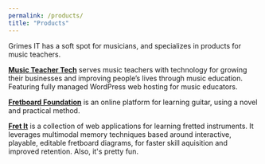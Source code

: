 ```yaml
---
permalink: /products/
title: "Products"
---
```


Grimes IT has a soft spot for musicians, and specializes in products for music teachers.

**[Music Teacher Tech](https://music-teacher-tech.com)** serves music teachers with technology for growing their businesses and improving people’s lives through music education.
Featuring fully managed WordPress web hosting for music educators.

**[Fretboard Foundation](https://fretboardfoundation.com)** is an online platform for learning guitar, using a novel and practical method.

**[Fret It](https://fretit.io)** is a collection of web applications for learning fretted instruments.
It leverages multimodal memory techniques based around interactive, playable, editable fretboard diagrams,
for faster skill aquisition and improved retention. Also, it's pretty fun.
